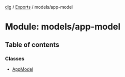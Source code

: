 [dig](../README.md) / [Exports](../modules.md) / models/app-model

# Module: models/app-model

## Table of contents

### Classes

- [AppModel](../classes/models/app-model.appmodel.md)
